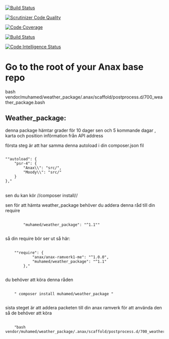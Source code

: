 
[![Build Status](https://travis-ci.com/Abo-khalaf/weather_package.svg?branch=master)](https://travis-ci.com/Abo-khalaf/weather_package)


[![Scrutinizer Code Quality](https://scrutinizer-ci.com/g/Abo-khalaf/weather_package/badges/quality-score.png?b=master)](https://scrutinizer-ci.com/g/Abo-khalaf/weather_package/?branch=master)


[![Code Coverage](https://scrutinizer-ci.com/g/Abo-khalaf/weather_package/badges/coverage.png?b=master)](https://scrutinizer-ci.com/g/Abo-khalaf/weather_package/?branch=master)


[![Build Status](https://scrutinizer-ci.com/g/Abo-khalaf/weather_package/badges/build.png?b=master)](https://scrutinizer-ci.com/g/Abo-khalaf/weather_package/build-status/master)


[![Code Intelligence Status](https://scrutinizer-ci.com/g/Abo-khalaf/weather_package/badges/code-intelligence.svg?b=master)](https://scrutinizer-ci.com/code-intelligence)



# Go to the root of your Anax base repo
bash vendor/muhamed/weather_package/.anax/scaffold/postprocess.d/700_weather_package.bash


## Weather_package:
denna package hämtar grader för 10 dager sen och 5 kommande dagar , karta och position införmation från API address

första steg är att har samma denna autoload i din composer.json fil 
<pre>
<code>
""autoload": {
    "psr-4": {
        "Anax\\": "src/",
        "Moody\\": "src/"
    }
},"
</code>
</pre>
sen du kan kör //composer install//

sen för att hämta weather_package behöver du addera denna råd till din require
 <pre>
    <code>
        "muhamed/weather_package": "^1.1""
    </code>
</pre>
så din require bör ser ut så här:
<pre>
    <code>
    ""require": {
            "anax/anax-ramverk1-me": "^1.0.0",
            "muhamed/weather_package": "^1.1"
        },"
    </code>
</pre>
du behöver att köra denna råden
<pre>
    <code>
    " composer install muhamed/weather_package "
    </code>
</pre>
sista steget är att addera packeten till din anax ramverk för att använda den så de behöver att köra 
<pre>
    <code>
    "bash vendor/muhamed/weather_package/.anax/scaffold/postprocess.d/700_weather_package.bash"
    </code>
</pre>